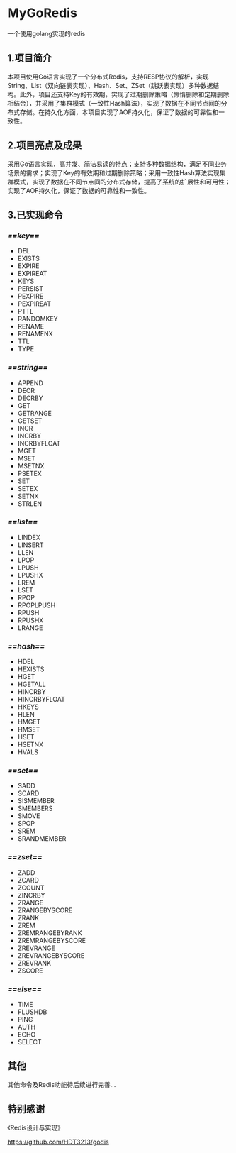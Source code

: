 # MyGoRedis
一个使用golang实现的redis

## 1.项目简介

本项目使用Go语言实现了一个分布式Redis，支持RESP协议的解析，实现String、List（双向链表实现）、Hash、Set、ZSet（跳跃表实现）多种数据结构。此外，项目还支持Key的有效期，实现了过期删除策略（懒惰删除和定期删除相结合），并采用了集群模式（一致性Hash算法），实现了数据在不同节点间的分布式存储。在持久化方面，本项目实现了AOF持久化，保证了数据的可靠性和一致性。


## 2.项目亮点及成果

采用Go语言实现，高并发、简洁易读的特点；支持多种数据结构，满足不同业务场景的需求；实现了Key的有效期和过期删除策略；采用一致性Hash算法实现集群模式，实现了数据在不同节点间的分布式存储，提高了系统的扩展性和可用性；实现了AOF持久化，保证了数据的可靠性和一致性。

## 3.已实现命令

### *==key==*
* DEL
* EXISTS
* EXPIRE
* EXPIREAT
* KEYS
* PERSIST
* PEXPIRE
* PEXPIREAT
* PTTL
* RANDOMKEY
* RENAME
* RENAMENX
* TTL
* TYPE
### *==string==*
* APPEND
* DECR
* DECRBY
* GET
* GETRANGE
* GETSET
* INCR
* INCRBY
* INCRBYFLOAT
* MGET
* MSET
* MSETNX
* PSETEX
* SET
* SETEX
* SETNX
* STRLEN
### *==list==*
* LINDEX
* LINSERT
* LLEN
* LPOP
* LPUSH
* LPUSHX
* LREM
* LSET
* RPOP
* RPOPLPUSH
* RPUSH
* RPUSHX
* LRANGE
### *==hash==*
* HDEL
* HEXISTS
* HGET
* HGETALL
* HINCRBY
* HINCRBYFLOAT
* HKEYS
* HLEN
* HMGET
* HMSET
* HSET
* HSETNX
* HVALS
### *==set==*
* SADD
* SCARD
* SISMEMBER
* SMEMBERS
* SMOVE
* SPOP
* SREM
* SRANDMEMBER
### *==zset==*
* ZADD
* ZCARD
* ZCOUNT
* ZINCRBY
* ZRANGE
* ZRANGEBYSCORE
* ZRANK
* ZREM
* ZREMRANGEBYRANK
* ZREMRANGEBYSCORE
* ZREVRANGE
* ZREVRANGEBYSCORE
* ZREVRANK
* ZSCORE
### *==else==*
* TIME
* FLUSHDB
* PING
* AUTH
* ECHO
* SELECT

## 其他
其他命令及Redis功能待后续进行完善...

## 特别感谢
《Redis设计与实现》

https://github.com/HDT3213/godis